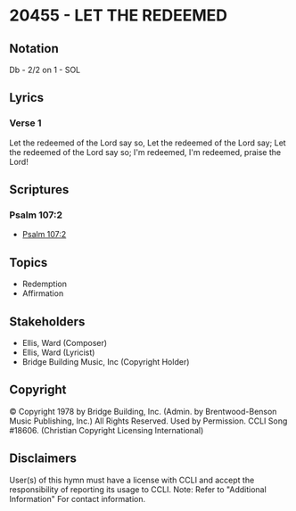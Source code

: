 # 20455 - LET THE REDEEMED

## Notation

Db - 2/2 on 1 - SOL

## Lyrics

### Verse 1

Let the redeemed of the Lord say so, Let the redeemed of the Lord say; Let the redeemed of the Lord say so; I'm redeemed, I'm redeemed, praise the Lord!


## Scriptures

### Psalm 107:2

- [Psalm 107:2](https://www.biblegateway.com/passage/?search=Psalm%20107%3A2)


## Topics

- Redemption
- Affirmation

## Stakeholders

- Ellis, Ward (Composer)
- Ellis, Ward (Lyricist)
- Bridge Building Music, Inc (Copyright Holder)

## Copyright

© Copyright 1978 by Bridge Building, Inc. (Admin. by Brentwood-Benson Music Publishing, Inc.) All Rights Reserved. Used by Permission. CCLI Song #18606.
(Christian Copyright Licensing International)

## Disclaimers

User(s) of this hymn must have a license with CCLI and accept the responsibility of reporting its usage to CCLI.
Note: Refer to "Additional Information" For contact information.

